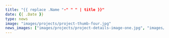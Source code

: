 ```yaml
---
title: "{{ replace .Name "-" " " | title }}"
date: {{ .Date }}
type: news
image: "images/projects/project-thumb-four.jpg"
news_images: ["images/projects/project-details-image-one.jpg", "images/projects/project-details-image-two.jpg"]
---
```

